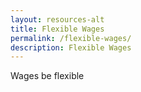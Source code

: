 ```yaml
---
layout: resources-alt
title: Flexible Wages
permalink: /flexible-wages/
description: Flexible Wages
---
```

Wages be flexible
